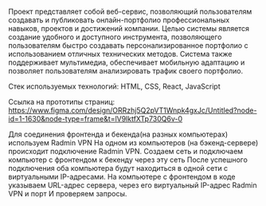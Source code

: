 Проект представляет собой веб-сервис, позволяющий пользователям создавать и публиковать онлайн-портфолио профессиональных навыков, проектов и достижений компании. Целью системы является создание удобного и доступного инструмента, позволяющего пользователям быстро создавать персонализированное портфолио с использованием отличных технических методов. Система также поддерживает мультимедиа, обеспечивает мобильную адаптацию и позволяет пользователям анализировать трафик своего портфолио.

Стек используемых технологий: HTML, CSS, React, JavaScript

Ссылка на прототипы страниц: https://www.figma.com/design/ORRzhj5Q2pVT1Wnpk4gxJc/Untitled?node-id=1-1630&node-type=frame&t=lV9lktfXTp730Q6v-0

Для соединения фронтенда и бекенда(на разных компьютерах) используем Radmin VPN
На одном из компьютеров (на бэкенд-сервере) происходит подключение Radmin VPN.
Создаем сеть и подключаем компьютер с фронтендом к бекенду через эту сеть
После успешного подключения оба компьютера будут находиться в одной сети с виртуальными IP-адресами.
На компьютере с фронтендом в коде указываем URL-адрес сервера, через его виртуальный IP-адрес Radmin VPN и порт
И проверяем запросы.
